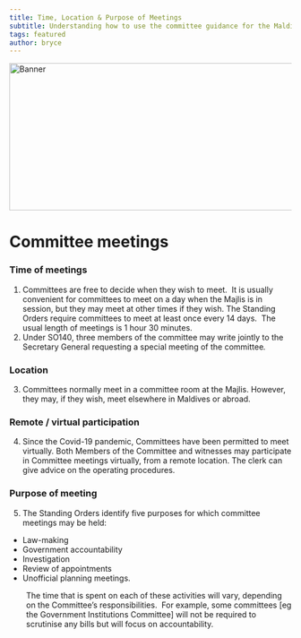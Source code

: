 ```yaml
---
title: Time, Location & Purpose of Meetings
subtitle: Understanding how to use the committee guidance for the Maldives Parliament
tags: featured
author: bryce
---
```


<img src="https://387d55a3a0574af3beeafea9b696a716.vfs.cloud9.us-east-2.amazonaws.com/uploads/docs-banner-3.jpg" alt="Banner" width="755" height="263">

<h1><span>Committee meetings&nbsp;</span></h1>
<h3><span>Time of meetings&nbsp;</span></h3>

<ol>
<li aria-level="2"><span>Committees are free to decide when they wish to meet.&nbsp; It is usually convenient for committees to meet on a day when the Majlis is in session, but they may meet at other times if they wish.</span><span> The Standing Orders require committees to meet at least once every 14 days.</span><span>&nbsp; The usual length of meetings is 1 hour 30 minutes.</span></li>
<li aria-level="2"><span>Under SO140, three members of the committee may write jointly to the Secretary General requesting a special meeting of the committee</span><em><span>. </span></em></li>
</ol>
<h3><span>Location</span></h3>
<ol start="3">
<li aria-level="2"><span>Committees normally meet in a committee room at the Majlis. However, they may, if they wish, meet elsewhere in Maldives or abroad. </span><span>&nbsp;</span></li>
</ol>
<h3><span>Remote / virtual participation&nbsp;</span></h3>
<ol start="4">
<li aria-level="2"><span>Since the Covid-19 pandemic, Committees have been permitted to meet virtually. Both Members of the Committee and witnesses may participate in Committee meetings virtually, from a remote location. The clerk can give advice on the operating procedures.</span></li>
</ol>
<h3><span>Purpose of meeting&nbsp;</span></h3>
<ol start="5">
<li aria-level="2"><span>The Standing Orders identify five purposes for which committee meetings may be held</span><span>:</span></li>
</ol>
<ul>
<li aria-level="2"><span>Law-making</span></li>
<li aria-level="2"><span>Government accountability</span></li>
<li aria-level="2"><span>Investigation</span></li>
<li aria-level="2"><span>Review of appointments</span></li>
<li aria-level="2"><span>Unofficial planning meetings.</span></li>
</ul>
<p style="padding-left: 30px;"><span>The time that is spent on each of these activities will vary, depending on the Committee&rsquo;s responsibilities.&nbsp; For example, some committees [eg the Government Institutions Committee] will not be required to scrutinise any bills but will focus on accountability.&nbsp;</span></p>
<p style="padding-left: 30px;">&nbsp;</p>